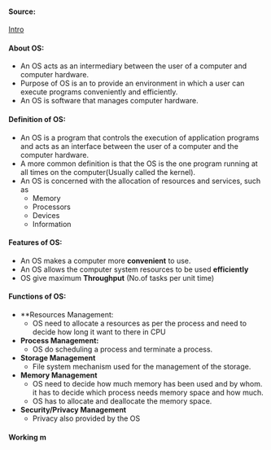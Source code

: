 #### Source:
[Intro](https://www.geeksforgeeks.org/introduction-of-operating-system-set-1/)

#### About OS:

* An OS acts as an intermediary between the user of a computer and computer hardware.
* Purpose of OS is an to provide an environment in which a user can execute programs conveniently and efficiently.
* An OS is software that manages computer hardware.

#### Definition of OS:

* An OS is a program that controls the execution of application programs and acts as an interface between the user of a computer and the computer hardware.
* A more common definition is that the OS is the one program running at all times on the computer(Usually called the kernel). 
* An OS is concerned with the allocation of resources  and services, such as
	* Memory
	* Processors
	* Devices
	* Information


#### Features of OS:

* An OS makes a computer more **convenient** to use.
* An OS allows the computer system resources to be used **efficiently**
* OS give maximum **Throughput** (No.of tasks per unit time)


#### Functions of OS:

* **Resources Management:
	* OS need to allocate a resources as per the process and need to decide how long it want to there in CPU 
* **Process Management:**
	* OS do scheduling a process and terminate a process.
* **Storage Management**
	* File system mechanism used for the management of the storage.
* **Memory Management**
	* OS need to decide how much memory has been used and by whom. it has to decide which process needs memory space and how much.
	* OS has to allocate and deallocate the memory space.
* **Security/Privacy Management**
	* Privacy also provided by the OS


#### Working m